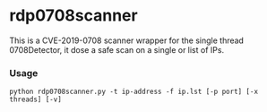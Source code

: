 rdp0708scanner
==
This is a CVE-2019-0708 scanner wrapper for the single thread 0708Detector, it dose a safe scan on a single or list of IPs.

### Usage

```
python rdp0708scanner.py -t ip-address -f ip.lst [-p port] [-x threads] [-v]